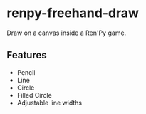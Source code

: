 # renpy-freehand-draw
Draw on a canvas inside a Ren'Py game.

## Features
- Pencil
- Line
- Circle
- Filled Circle
- Adjustable line widths
